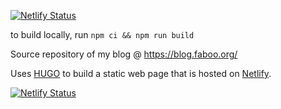 
[![Netlify Status](https://api.netlify.com/api/v1/badges/dc21b9ba-01a9-4bb1-9def-aab7964ff2e3/deploy-status)](https://app.netlify.com/projects/blog-bert-radke/deploys)


to build locally, run `npm ci && npm run build`

Source repository of my blog @ https://blog.faboo.org/

Uses [HUGO](https://gohugo.io/) to build a static web page that is hosted on [Netlify](https://netlifly.com).  

[![Netlify Status](https://api.netlify.com/api/v1/badges/dc21b9ba-01a9-4bb1-9def-aab7964ff2e3/deploy-status)](https://app.netlify.com/sites/blog-bert-radke/deploys)
